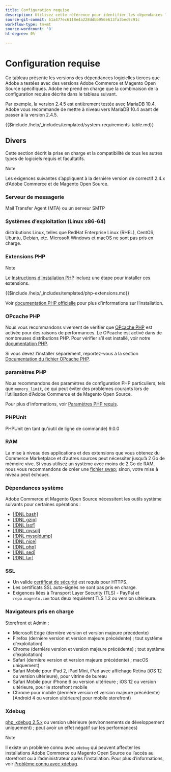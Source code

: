 ```yaml
---
title: Configuration requise
description: Utilisez cette référence pour identifier les dépendances logicielles requises qui ont été testées avec Adobe Commerce et les versions Magento Open Source.
source-git-commit: 61a477ec6118e4a228ddbb956e613fa3bec9c91c
workflow-type: tm+mt
source-wordcount: '0'
ht-degree: 0%

---
```



# Configuration requise

Ce tableau présente les versions des dépendances logicielles tierces que Adobe a testées avec des versions Adobe Commerce et Magento Open Source spécifiques. Adobe ne prend en charge que la combinaison de la configuration requise décrite dans le tableau suivant.

Par exemple, la version 2.4.5 est entièrement testée avec MariaDB 10.4. Adobe vous recommande de mettre à niveau vers MariaDB 10.4 avant de passer à la version 2.4.5.

{{$include /help/_includes/templated/system-requirements-table.md}}

## Divers

Cette section décrit la prise en charge et la compatibilité de tous les autres types de logiciels requis et facultatifs.

>[!NOTE]
>
>Les exigences suivantes s’appliquent à la dernière version de correctif 2.4.x d’Adobe Commerce et de Magento Open Source.

### Serveur de messagerie

Mail Transfer Agent (MTA) ou un serveur SMTP

### Systèmes d’exploitation (Linux x86-64)

distributions Linux, telles que RedHat Enterprise Linux (RHEL), CentOS, Ubuntu, Debian, etc. Microsoft Windows et macOS ne sont pas pris en charge.

### Extensions PHP

>[!NOTE]
>
>Le [Instructions d’installation PHP](prerequisites/php-settings.md) incluez une étape pour installer ces extensions.

{{$include /help/_includes/templated/php-extensions.md}}

Voir [documentation PHP officielle](https://php.net/manual/en/extensions.php) pour plus d’informations sur l’installation.

### OPcache PHP

Nous vous recommandons vivement de vérifier que [OPcache PHP](https://php.net/manual/en/intro.opcache.php) est activée pour des raisons de performances. Le OPcache est activé dans de nombreuses distributions PHP. Pour vérifier s’il est installé, voir notre [documentation PHP](prerequisites/php-settings.md).

Si vous devez l’installer séparément, reportez-vous à la section [Documentation du fichier OPcache PHP](https://php.net/manual/en/opcache.setup.php).

### paramètres PHP

Nous recommandons des paramètres de configuration PHP particuliers, tels que `memory_limit`, ce qui peut éviter des problèmes courants lors de l’utilisation d’Adobe Commerce et de Magento Open Source.

Pour plus d’informations, voir [Paramètres PHP requis](prerequisites/php-settings.md).

### PHPUnit

PHPUnit (en tant qu’outil de ligne de commande) 9.0.0

### RAM

La mise à niveau des applications et des extensions que vous obtenez du Commerce Marketplace et d’autres sources peut nécessiter jusqu’à 2 Go de mémoire vive. Si vous utilisez un système avec moins de 2 Go de RAM, nous vous recommandons de créer une [fichier swap](https://support.magento.com/hc/en-us/articles/360032980432); sinon, votre mise à niveau peut échouer.

### Dépendances système

Adobe Commerce et Magento Open Source nécessitent les outils système suivants pour certaines opérations :

- [[!DNL bash]](https://www.gnu.org/software/bash/)
- [[!DNL gzip]](https://www.gzip.org/)
- [[!DNL lsof]](https://linux.die.net/man/8/lsof)
- [[!DNL mysql]](https://www.mysql.com/)
- [[!DNL mysqldump]](https://dev.mysql.com/doc/refman/8.0/en/mysqldump.html)
- [[!DNL nice]](https://linux.die.net/man/1/nice)
- [[!DNL php]](https://www.php.net/)
- [[!DNL sed]](https://www.gnu.org/software/sed/manual/sed.html)
- [[!DNL tar]](https://linux.die.net/man/1/tar)

### SSL

- Un valide [certificat de sécurité](https://glossary.magento.com/security-certificate) est requis pour HTTPS.
- Les certificats SSL auto-signés ne sont pas pris en charge.
- Exigences liées à Transport Layer Security (TLS) - PayPal et `repo.magento.com` tous deux requièrent TLS 1.2 ou version ultérieure.

### Navigateurs pris en charge

Storefront et Admin :

- Microsoft Edge (dernière version et version majeure précédente)
- Firefox (dernière version et version majeure précédente) ; tout système d’exploitation)
- Chrome (dernière version et version majeure précédente) ; tout système d’exploitation)
- Safari (dernière version et version majeure précédente) ; macOS uniquement)
- Safari Mobile pour iPad 2, iPad Mini, iPad avec affichage Retina (iOS 12 ou version ultérieure), pour vitrine de bureau
- Safari Mobile pour iPhone 6 ou version ultérieure ; iOS 12 ou version ultérieure, pour le storefront mobile
- Chrome pour mobile (dernière version et version majeure précédente) [Android 4 ou version ultérieure] pour mobile storefront)

### Xdebug

[php_xdebug 2.5.x](https://xdebug.org/download) ou version ultérieure (environnements de développement uniquement) ; peut avoir un effet négatif sur les performances)

>[!NOTE]
>
>Il existe un problème connu avec `xdebug` qui peuvent affecter les installations Adobe Commerce ou Magento Open Source ou l’accès au storefront ou à l’administrateur après l’installation. Pour plus d’informations, voir [Problème connu avec xdebug](https://support.magento.com/hc/en-us/articles/360034242212).
